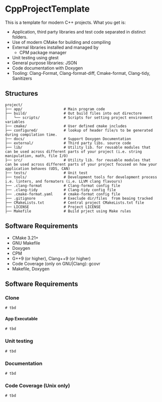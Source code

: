 # CppProjectTemplate

This is a template for modern C++ projects. What you get is:
* Application, third party libraries and test code separated in distinct folders.
* Use of modern CMake for building and compiling
* External libraries installed and managed by
  * CPM package manager
* Unit testing using gtest
* General purpose libraries: JSON
* Code documentation with Doxygen
* Tooling: Clang-Format, Clang-format-diff, Cmake-format, Clang-tidy, Sanitizers


## Structures
```
project/
├── app/                   # Main program code
├── build/                 # Out build files into out directore
│   └── scripts/           # Scripts for setting project environment variables
├── cmake/                 # User defined cmake includes
├── configured/            # lookup of header file/s to be generated during compilation time.
├── docs/                  # Support Doxygen Documentation
├── external/              # Third party libs. source code
├── lib/                   # Utility lib. for reusable modules that can be used across different parts of your project (i.e. string manipulation, math, file I/O)
├── src/                   # Utility lib. for reusable modules that can be used across different parts of your project focused on how your application behaves (UDS, CAN)
├── tests/                 # Unit test
├── tools/                 # Development tools for development process i.e. linters, and formaters (i.e. LLVM clang flavours)
├── .clang-format          # Clang-format config file
├── .clang-tidy            # Clang-tidy config file
├── .cmake-format.yaml     # cmake-format config file
├── .gitignore             # Execlude dir/files  from beaing tracked
├── CMakeLists.txt         # Central project CMakeLists.txt file
├── LICENSE                # Project LICENSE
├── Makefile               # Build prject using Make rules
```

## Software Requirements
* CMake 3.21+
* GNU Makefile
* Doxygen
* CPM
* G++9 (or higher), Clang++9 (or higher)
* Code Coverage (only on GNU|Clang): gcovr
* Makefile, Doxygen

## Software Requirements
### Clone
```
# tbd
```

#### App Executable
```
# tbd
```

### Unit testing
```
# tbd
```

### Documentation
```
# tbd
```

### Code Coverage (Unix only)
```
# tbd
```
